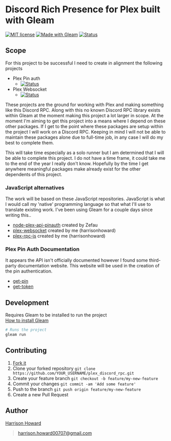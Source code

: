 # Discord Rich Presence for Plex built with Gleam

[![MIT license](https://img.shields.io/badge/License-MIT-blue.svg)](https://lbesson.mit-license.org/)
[![Made with Gleam](https://img.shields.io/badge/Made%20with-Gleam-ffaff3.svg)](https://shields.io/)
[![Status](https://img.shields.io/badge/Status-Work%20in%20progress-yellow.svg)](https://shields.io/)

## Scope

For this project to be successful I need to create in alignment the following projects

-   Plex Pin auth
    -   [![Status](https://img.shields.io/badge/Status-Work%20in%20progress-yellow.svg)](https://shields.io/)
-   Plex Websocket
    -   [![Status](https://img.shields.io/badge/Status-Not%20started-red.svg)](https://shields.io/)

These projects are the ground for working with Plex and making something like this Discord RPC. Along with this no known Discord RPC library exists within Gleam at the moment making this project a lot larger in scope. At the moment I'm aiming to get this project into a means where I depend on these other packages. If I get to the point where these packages are setup within the project I will work on a Discord RPC. Keeping in mind I will not be able to maintain these packages alone due to full-time job, in any case I will do my best to complete them.

This will take time especially as a solo runner but I am determined that I will be able to complete this project. I do not have a time frame, it could take me to the end of the year I really don't know. Hopefully by the time I get anywhere meaningful packages make already exist for the other dependents of this project.

### JavaScript alternatives

The work will be based on these JavaScript repositories. JavaScript is what I would call my 'native' programming language so that what I'll use to translate existing work. I've been using Gleam for a couple days since writing this..

-   [node-plex-api-pinauth](https://github.com/Zefau/node-plex-api-pinauth) created by Zefau
-   [plex-websocket](https://github.com/harrisonhoward/plex-websocket) created by me (harrisonhoward)
-   [plex-rpc-js](https://github.com/harrisonhoward/plex-rpc-js) created by me (harrisonhoward)

### Plex Pin Auth Documentation

It appears the API isn't officially documented however I found some third-party documentation website. This website will be used in the creation of the pin authentication.

-   [get-pin](https://plexapi.dev/docs/plex/get-pin)
-   [get-token](https://plexapi.dev/docs/plex/get-token)

## Development

Requires Gleam to be installed to run the project\
[How to install Gleam](https://gleam.run/getting-started/installing/)

```sh
# Runs the project
gleam run
```

## Contributing

1. [Fork it](https://github.com/harrisonhoward/plex_discord_rpc/fork)
2. Clone your forked repository `git clone https://github.com/YOUR_USERNAME/plex_discord_rpc.git`
3. Create your feature branch `git checkout -b feature/my-new-feature`
4. Commit your changes `git commit -am 'Add some feature'`
5. Push to the branch `git push origin feature/my-new-feature`
6. Create a new Pull Request

## Author

[Harrison Howard](https://github.com/harrisonhoward)

> harrison.howard00707@gmail.com
